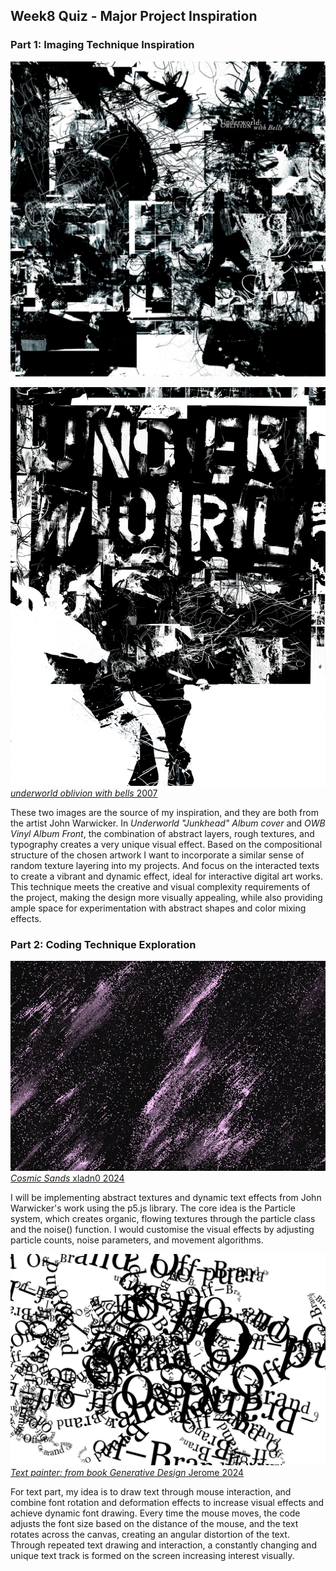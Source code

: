 ## Week8 Quiz - Major Project Inspiration
### Part 1: Imaging Technique Inspiration
![First Inspiration Image](readmeimage/01-OWB-VINYL-ALBUM-FRONT.jpg)

![Second Inspiration Image](readmeimage/04-UNDERWORLD-junkhead.jpg)
[*underworld oblivion with bells* 2007](https://a-g-i.org/user/JohnWarwicker/view/projects/)

These two images are the source of my inspiration, and they are both from the artist John Warwicker. In *Underworld "Junkhead" Album cover* and *OWB Vinyl Album Front*, the combination of abstract layers, rough textures, and typography creates a very unique visual effect. Based on the compositional structure of the chosen artwork I want to incorporate a similar sense of random texture layering into my projects. And focus on the interacted texts to create a vibrant and dynamic effect, ideal for interactive digital art works. This technique meets the creative and visual complexity requirements of the project, making the design more visually appealing, while also providing ample space for experimentation with abstract shapes and color mixing effects.

### Part 2: Coding Technique Exploration

![Particle System visual reference](readmeimage/Cosmic-Sands-xladn0.jpg)
[*Cosmic Sands* xladn0 2024](https://p5js.org/sketches/2211359/)

I will be implementing abstract textures and dynamic text effects from John Warwicker's work using the p5.js library. The core idea is the Particle system, which creates organic, flowing textures through the particle class and the noise() function. I would customise the visual effects by adjusting particle counts, noise parameters, and movement algorithms. 

![Text coding visual reference](readmeimage/Text-painter-from-book-Generative-Design.png)
[*Text painter: from book Generative Design* Jerome 2024](https://openprocessing.org/sketch/2332297)

For text part, my idea is to draw text through mouse interaction, and combine font rotation and deformation effects to increase visual effects and achieve dynamic font drawing. Every time the mouse moves, the code adjusts the font size based on the distance of the mouse, and the text rotates across the canvas, creating an angular distortion of the text. Through repeated text drawing and interaction, a constantly changing and unique text track is formed on the screen increasing interest visually.